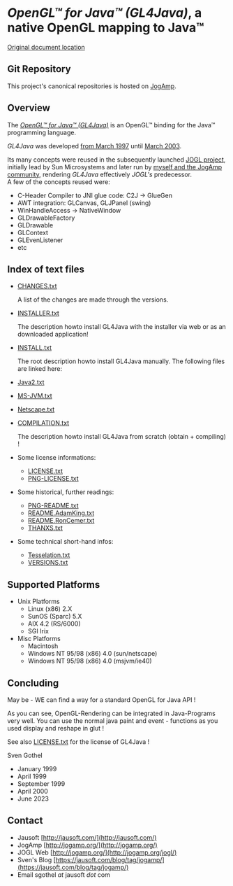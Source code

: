 # *OpenGL™ for Java™ (GL4Java)*, a native OpenGL mapping to Java™

[Original document location](https://jogamp.org/cgit/gl4java.git/about/)

## Git Repository
This project's canonical repositories is hosted on [JogAmp](https://jogamp.org/cgit/gl4java.git/).

## Overview
The [*OpenGL™ for Java™ (GL4Java)*](https://jausoft.com/gl4java/docs/) is an OpenGL™ binding for the Java™ programming language.

*GL4Java* was developed [from March 1997](https://jausoft.com/gl4java/docs/overview/history.html) 
until [March 2003](https://jogamp.org/cgit/gl4java.git/log/).

Its many concepts were reused in the subsequently launched [JOGL project](https://jogamp.org/jogl/www/),
initially lead by Sun Microsystems and later run by [myself and the JogAmp community](https://jogamp.org/), 
rendering *GL4Java* effectively *JOGL's* predecessor.    
A few of the concepts reused were:
- C-Header Compiler to JNI glue code: C2J -> GlueGen
- AWT integration: GLCanvas, GLJPanel (swing)
- WinHandleAccess -> NativeWindow
- GLDrawableFactory
- GLDrawable
- GLContext
- GLEvenListener
- etc

## Index of text files
- [CHANGES.txt](./CHANGES.txt) 

    A list of the changes are made through the versions.

- [INSTALLER.txt](./INSTALLER.txt)

    The description howto install GL4Java with
    the installer via web or as an downloaded application!

- [INSTALL.txt](./INSTALL.txt)

    The root description howto install GL4Java manually.
    The following files are linked here:

- [Java2.txt](./Java2.txt)
- [MS-JVM.txt](./MS-JVM.txt)
- [Netscape.txt](./Netscape.txt)

- [COMPILATION.txt](./COMPILATION.txt)

    The description howto install GL4Java 
    from scratch (obtain + compiling) !
		
- Some license informations:
  - [LICENSE.txt](./LICENSE.txt)
  - [PNG-LICENSE.txt](./PNG-LICENSE.txt)

- Some historical, further readings:
  - [PNG-README.txt](./PNG-README.txt)
  - [README.AdamKing.txt](./README.AdamKing.txt)
  - [README.RonCemer.txt](./README.RonCemer.txt)
  - [THANXS.txt](./THANXS.txt)

- Some technical short-hand infos:
  - [Tesselation.txt](./Tesselation.txt)
  - [VERSIONS.txt](./VERSIONS.txt)

## Supported Platforms
- Unix Platforms
  - Linux (x86) 2.X
  - SunOS (Sparc) 5.X
  - AIX 4.2 (RS/6000)
  - SGI Irix
- Misc Platforms
  - Macintosh
  - Windows NT 95/98 (x86) 4.0 (sun/netscape)
  - Windows NT 95/98 (x86) 4.0 (msjvm/ie40)

## Concluding
May be - WE can find a way for a standard OpenGL for Java API !

As you can see, OpenGL-Rendering can be integrated in Java-Programs
very well. You can use the normal java paint and event - functions
as you used display and reshape in glut !
 
See also [LICENSE.txt](./LICENSE.txt) for the license of GL4Java !

Sven Gothel
- January 1999
- April 1999
- September 1999
- April 2000
- June 2023

## Contact
- Jausoft            [http://jausoft.com/](http://jausoft.com/)
- JogAmp             [http://jogamp.org/](http://jogamp.org/)
- JOGL Web           [http://jogamp.org/](http://jogamp.org/jogl/)
- Sven's Blog        [https://jausoft.com/blog/tag/jogamp/](https://jausoft.com/blog/tag/jogamp/)
- Email              sgothel _at_ jausoft _dot_ com

